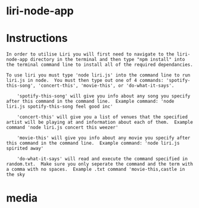 # liri-node-app

# Instructions

    In order to utilise Liri you will first need to navigate to the liri-node-app directory in the terminal and then type "npm install" into the terminal command line to install all of the required dependancies.

    To use liri you must type 'node liri.js' into the command line to run liri.js in node.  You must then type out one of 4 commands: 'spotify-this-song', 'concert-this', 'movie-this', or 'do-what-it-says'.

        'spotify-this-song' will give you info about any song you specify after this command in the command line.  Example command: 'node liri.js spotify-this-song feel good inc'

        'concert-this' will give you a list of venues that the specified artist will be playing at and information about each of them.  Example command 'node liri.js concert this weezer'

        'movie-this' will give you info about any movie you specify after this command in the command line.  Example command: 'node liri.js spirited away'

        'do-what-it-says' will read and execute the command specified in random.txt.  Make sure you only seperate the command and the term with a comma with no spaces.  Example .txt command 'movie-this,castle in the sky

# media